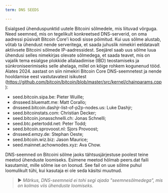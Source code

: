 ```yaml
---
term: DNS SEEDS

---
```

Esialgsed ühenduspunktid uutele Bitcoini sõlmedele, mis liituvad võrguga. Need seemned, mis on tegelikult konkreetsed DNS-serverid, on oma aadressi püsivalt Bitcoin Core'i koodi sisse põimitud. Kui uus sõlme alustab, võtab ta ühendust nende serveritega, et saada juhuslik nimekiri eeldatavalt aktiivsete Bitcoini sõlmede IP-aadressidest. Seejärel saab uus sõlme luua ühendusi selles nimekirjas olevate sõlmedega, et saada teavet, mis on vajalik tema esialgse plokkide allalaadimise (IBD) teostamiseks ja sünkroniseerimiseks selle ahelaga, millel on kõige rohkem kogunenud tööd. Alates 2024. aastast on siin nimekiri Bitcoin Core DNS-seemnetest ja nende hooldamise eest vastutavatest isikutest (https://github.com/bitcoin/bitcoin/blob/master/src/kernel/chainparams.cpp):


- seed.bitcoin.sipa.be: Pieter Wuille;
- dnsseed.bluematt.me: Matt Corallo;
- dnsseed.bitcoin.dashjr-list-of-p2p-nodes.us: Luke Dashjr;
- seed.bitcoinstats.com: Christian Decker;
- seed.bitcoin.jonasschnelli.ch: Jonas Schnelli;
- seed.btc.petertodd.net: Peter Todd;
- seed.bitcoin.sprovoost.nl: Sjors Provoost;
- dnsseed.emzy.de: Stephan Oeste;
- seed.bitcoin.wiz.biz: Jason Maurice;
- seed.mainnet.achownodes.xyz: Ava Chow.

DNS-seemned on Bitcoini sõlme jaoks tähtsusjärjestuse poolest teine meetod ühenduste loomiseks. Esimene meetod hõlmab peers.dat faili kasutamist, mille sõlme ise on loonud. See fail on uue sõlme puhul loomulikult tühi, kui kasutaja ei ole seda käsitsi muutnud.

> ► *Märkus, DNS-seemneid ei tohi segi ajada "seemnesõlmedega", mis on kolmas viis ühenduste loomiseks.*